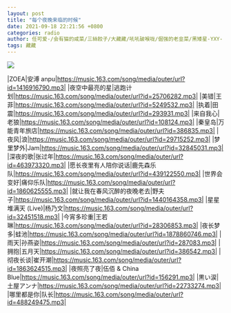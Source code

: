 ```yaml
---
layout: post
title: "每个夜晚来临的时候"
date: 2021-09-18 22:21:56 +0800
categories: radio
author: 任可爱-/会有猫的咸菜/三絲餃子/大藏藏/吼吼破喉咙/倔强的老韭菜/黑矮星-YXY-
tags: 藏藏
---
```

![]({{site.baseurl}}/images/cover_20210918.jpg)

|ZOEA|安溥 anpu|https://music.163.com/song/media/outer/url?id=1416916790.mp3|
|夜空中最亮的星|逃跑计划|https://music.163.com/song/media/outer/url?id=25706282.mp3|
|美错|王菲|https://music.163.com/song/media/outer/url?id=5249532.mp3|
|执着|田震|https://music.163.com/song/media/outer/url?id=293931.mp3|
|来自我心|老狼|https://music.163.com/song/media/outer/url?id=108124.mp3|
|秦皇岛|万能青年旅店|https://music.163.com/song/media/outer/url?id=386835.mp3|
|夜风|浪|https://music.163.com/song/media/outer/url?id=29715252.mp3|
|梦里梦外|Jam|https://music.163.com/song/media/outer/url?id=32845031.mp3|
|深夜的歌|张过年|https://music.163.com/song/media/outer/url?id=463973320.mp3|
|愿长夜里有人陪你说话|鹿先森乐队|https://music.163.com/song/media/outer/url?id=439122550.mp3|
|世界会变好|痛仰乐队|https://music.163.com/song/media/outer/url?id=1860625555.mp3|
|就让我在春风沉醉的夜晚老去|野夫子|https://music.163.com/song/media/outer/url?id=1440164358.mp3|
|星星堆满天 (Live)|杨乃文|https://music.163.com/song/media/outer/url?id=32451518.mp3|
|今宵多珍重|王若琳|https://music.163.com/song/media/outer/url?id=28306853.mp3|
|夜长梦多|蛙池|https://music.163.com/song/media/outer/url?id=1878860746.mp3|
|雨天|孙燕姿|https://music.163.com/song/media/outer/url?id=287083.mp3|
|拥抱|五月天|https://music.163.com/song/media/outer/url?id=386542.mp3|
|彻夜长谈|崔开潮|https://music.163.com/song/media/outer/url?id=1863624515.mp3|
|夜照亮了夜|伍佰 & China Blue|https://music.163.com/song/media/outer/url?id=156291.mp3|
|黒い涙|土屋アンナ|https://music.163.com/song/media/outer/url?id=22733274.mp3|
|哪里都是你|队长|https://music.163.com/song/media/outer/url?id=488249475.mp3|

